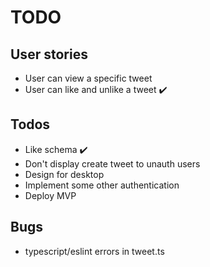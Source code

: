 # TODO

## User stories

- User can view a specific tweet
- User can like and unlike a tweet ✔️

## Todos

- Like schema ✔️
- Don't display create tweet to unauth users
- Design for desktop
- Implement some other authentication
- Deploy MVP

## Bugs

- typescript/eslint errors in tweet.ts
